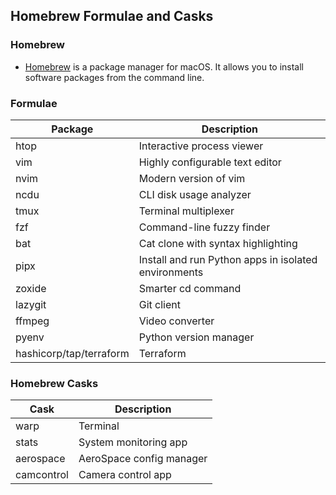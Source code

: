 ## Homebrew Formulae and Casks

### Homebrew

- [Homebrew](https://brew.sh/) is a package manager for macOS. It allows you to install software packages from the command line.

### Formulae

| Package                 | Description                                          |
| ----------------------- | ---------------------------------------------------- |
| htop                    | Interactive process viewer                           |
| vim                     | Highly configurable text editor                      |
| nvim                    | Modern version of vim                                |
| ncdu                    | CLI disk usage analyzer                              |
| tmux                    | Terminal multiplexer                                 |
| fzf                     | Command-line fuzzy finder                            |
| bat                     | Cat clone with syntax highlighting                   |
| pipx                    | Install and run Python apps in isolated environments |
| zoxide                  | Smarter cd command                                   |
| lazygit                 | Git client                                           |
| ffmpeg                  | Video converter                                      |
| pyenv                   | Python version manager                               |
| hashicorp/tap/terraform | Terraform                                            |

### Homebrew Casks

| Cask       | Description              |
| ---------- | ------------------------ |
| warp       | Terminal                 |
| stats      | System monitoring app    |
| aerospace  | AeroSpace config manager |
| camcontrol | Camera control app       |
